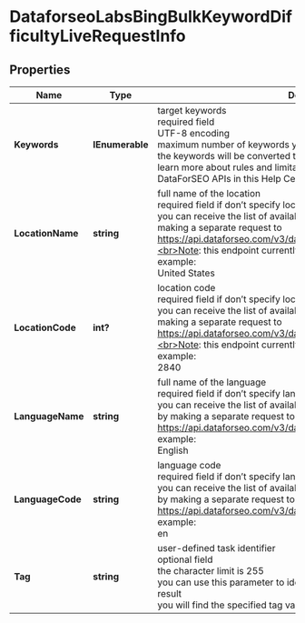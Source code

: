 # DataforseoLabsBingBulkKeywordDifficultyLiveRequestInfo


## Properties

| Name | Type | Description | Notes |
|------------ | ------------- | ------------- | -------------|
**Keywords** | **IEnumerable<string>** | target keywords<br>required field<br>UTF-8 encoding<br>maximum number of keywords you can specify in this array: 1000<br>the keywords will be converted to lowercase format<br>learn more about rules and limitations of keyword and keywords fields in DataForSEO APIs in this Help Center article |[optional]|
**LocationName** | **string** | full name of the location<br>required field if don’t specify location_code<br>you can receive the list of available locations with their location_name by making a separate request to<br>https://api.dataforseo.com/v3/dataforseo_labs/locations_and_languages;<br>Note: this endpoint currently supports the US location only;<br>example:<br>United States |[optional]|
**LocationCode** | **int?** | location code<br>required field if don’t specify location_name<br>you can receive the list of available locations with their location_code by making a separate request to<br>https://api.dataforseo.com/v3/dataforseo_labs/locations_and_languages;<br>Note: this endpoint currently supports the US location only;<br>example:<br>2840 |[optional]|
**LanguageName** | **string** | full name of the language<br>required field if don’t specify language_code<br>you can receive the list of available languages with their language_name by making a separate request to the<br>https://api.dataforseo.com/v3/dataforseo_labs/locations_and_languages<br>example:<br>English |[optional]|
**LanguageCode** | **string** | language code<br>required field if don’t specify language_name<br>you can receive the list of available languages with their language_code by making a separate request to the<br>https://api.dataforseo.com/v3/dataforseo_labs/locations_and_languages<br>example:<br>en |[optional]|
**Tag** | **string** | user-defined task identifier<br>optional field<br>the character limit is 255<br>you can use this parameter to identify the task and match it with the result<br>you will find the specified tag value in the data object of the response |[optional]|